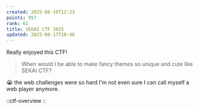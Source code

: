 ```yaml
---
created: 2025-08-16T12:23
points: 957
rank: 61
title: SEKAI CTF 2025
updated: 2025-08-17T20:46
---
```


Really enjoyed this CTF!

> When would I be able to make fancy themes so unique and cute like SEKAI CTF?

😭 the web challenges were so hard I'm not even sure I can call myself a web player anymore.

::ctf-overview
::